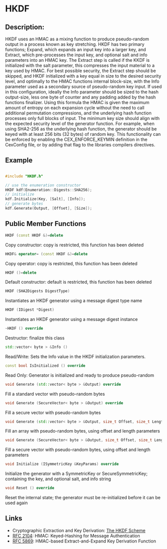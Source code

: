 # HKDF 

## Description:
HKDF uses an HMAC as a mixing function to produce pseudo-random output in a process known as key stretching. 
HKDF has two primary functions; Expand, which expands an input key into a larger key, and Extract, which pre-processes the input key, and optional salt and info parameters into an HMAC key. 
The Extract step is called if the KKDF is initialized with the salt parameter, this compresses the input material to a key used by HMAC. 
For best possible security, the Extract step should be skipped, and HKDF initialized with a key equal in size to the desired security level, and optimally to the HMAC functions internal block-size, with the Info parameter used as a secondary source of pseudo-random key input. 
If used in this configuration, ideally the Info parameter should be sized to the hash output-size, less one byte of counter and any padding added by the hash functions finalizer. 
Using this formula the HMAC is given the maximum amount of entropy on each expansion cycle without the need to call additional permutation compressions, and the underlying hash function processes only full blocks of input. 
The minimum key size should align with the expected security level of the generator function. 
For example, when using SHA2-256 as the underlying hash function, the generator should be keyed with at least 256 bits (32 bytes) of random key. 
This functionality can be enforced by enabling the CEX_ENFORCE_KEYMIN definition in the CexConfig file, or by adding that flag to the libraries compilers directives.

## Example
```cpp

#include "HKDF.h"

// use the enumeration constructor
HKDF kdf(Enumeration::Digests::SHA256);
// initialize
kdf.Initialize(Key, [Salt], [Info]);
// generate bytes
kdf.Generate(Output, [Offset], [Size]);
```
       
## Public Member Functions

```cpp 
HKDF (const HKDF &)=delete 
```
Copy constructor: copy is restricted, this function has been deleted

```cpp 
HKDF& operator= (const HKDF &)=delete 
```
Copy operator: copy is restricted, this function has been deleted

```cpp 
HKDF ()=delete 
```
Default constructor: default is restricted, this function has been deleted

```cpp 
HKDF (SHA2Digests DigestType)
```
Instantiates an HKDF generator using a message digest type name

```cpp 
HKDF (IDigest *Digest)
```
Instantiates an HKDF generator using a message digest instance
 
 ```cpp 
~HKDF () override
 ```
Destructor: finalize this class

```cpp 
std::vector< byte > &Info ()
```
Read/Write: Sets the Info value in the HKDF initialization parameters.
 
```cpp 
const bool IsInitialized () override
```
Read Only: Generator is initialized and ready to produce pseudo-random

```cpp
void Generate (std::vector< byte > &Output) override
```
Fill a standard vector with pseudo-random bytes
 
```cpp 
void Generate (SecureVector< byte > &Output) override
```
Fill a secure vector with pseudo-random bytes
 
```cpp 
void Generate (std::vector< byte > &Output, size_t Offset, size_t Length) override
```
Fill an array with pseudo-random bytes, using offset and length parameters

```cpp 
void Generate (SecureVector< byte > &Output, size_t Offset, size_t Length) override
```
Fill a secure vector with pseudo-random bytes, using offset and length parameters

```cpp 
void Initialize (ISymmetricKey &KeyParams) override
```
Initialize the generator with a SymmetricKey or SecureSymmetricKey; containing the key, and optional salt, and info string

```cpp 
void Reset () override
```
Reset the internal state; the generator must be re-initialized before it can be used again   

## Links

* Cryptographic Extraction and Key Derivation: [The HKDF Scheme](http://eprint.iacr.org/2010/264.pdf)
* [RFC 2104](http://tools.ietf.org/html/rfc2104): HMAC: Keyed-Hashing for Message Authentication
* [RFC 5869](http://tools.ietf.org/html/rfc5869): HMAC-based Extract-and-Expand Key Derivation Function
   
